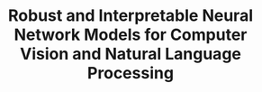 ---
name: Lily Weng
email: lweng@ucsd.edu
photo: https://datascience.ucsd.edu/wp-content/uploads/2022/09/Lily-Weng-3.jpg
website: https://lilywenglab.github.io/
domain: B01
title: Robust and Interpretable Neural Network Models for Computer Vision and Natural Language Processing
bio: "Lily Weng is an assistant professor in Halıcıoğlu Data Science Institute with affiliation to Computer Science and Engineering Department at UC San Diego. Her research vision is to make the next generation AI systems and deep learning algorithms more robust, reliable, explainable, trustworthy and safer."
description: "The goal of this project is for students interested in robustness and interpretability for deep neural network models. Students will develop methods to improve robustness and interpretability of deep learning tasks such as computer vision and natural language processing. 
"
summer: "If you are able to understand below papers and setup the code repo provided in below, then you are likely to succeed in this capstone project. If you have problems setting up the repo or/and understand the technical details in below papers, then this capstone session is very likely not a good fit for you (please don't be discouraged, it only means that you may require more background e.g. you are encouraged to take Prof. Weng's DSC 190 Trustworthy machine learning, also DSC 140A, DSC 140B, CSE 150-152, CSE 156 first before this capstone session). 
<br>
Reading:
<ul><li><a href='https://www.pnas.org/doi/pdf/10.1073/pnas.1907375117'>https://www.pnas.org/doi/pdf/10.1073/pnas.1907375117</a></li>
<li><a href='https://arxiv.org/pdf/2103.00020.pdf'>https://arxiv.org/pdf/2103.00020.pdf</a></li>
<li><a href='https://arxiv.org/pdf/2204.10965.pdf'>https://arxiv.org/pdf/2204.10965.pdf</a></li>
<li><a href='https://arxiv.org/pdf/2304.06129.pdf'>https://arxiv.org/pdf/2304.06129.pdf</a></li></ul>
Code setup:
<ul><li><a href='https://github.com/Trustworthy-ML-Lab/CLIP-dissect'>https://github.com/Trustworthy-ML-Lab/CLIP-dissect</a></li>
<li><a href='https://github.com/Trustworthy-ML-Lab/Label-free-CBM'>https://github.com/Trustworthy-ML-Lab/Label-free-CBM</a></li></ul>

Required experience in python and pytorch
<br>
Excellent materials for deep learning: <a href='https://web.eecs.umich.edu/~justincj/teaching/eecs498/WI2022/'>https://web.eecs.umich.edu/~justincj/teaching/eecs498/WI2022/</a>"
oldstudent: https://gordonhu608.github.io/Revisit_CLIP/
prerequisites: Some of DSC 140A, DSC 140B, DSC 190 Trustworthy Machine Learning, CSE 151A, CSE 151B, CSE 150A, CSE 150B, CSE 152A, CSE 152B, CSE 156
time: Tuesday Morning, Zoom
style: This project will be purely research-oriented and heavier than the usual course project. Students are expected to lead their capstone project under Prof. Weng's guidance. Students familiar with deep learning algorithms in computer vision or natural language processing, and deep learning libraries (e.g. pytorch) and neural networks are more likely to succeed in this project.
seats: 6
tag: Graphs and Deep Learning
---